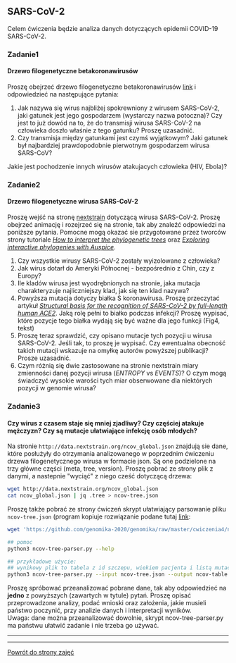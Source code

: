 ## SARS-CoV-2

Celem ćwiczenia będzie analiza danych dotyczących epidemii COVID-19
SARS-CoV-2.   

### Zadanie1 
#### Drzewo filogenetyczne betakoronawirusów  
Proszę obejrzeć drzewo filogenetyczne betakoronawirusów [link](https://nextstrain.org/groups/blab/sars-like-cov) i odpowiedzieć na następujące pytania:
1. Jak nazywa się wirus najbliżej spokrewniony z wirusem SARS-CoV-2, 
jaki gatunek jest jego gospodarzem (wystarczy nazwa potoczna)? 
Czy jest to już dowód na to, że do transmisji wirusa SARS-CoV-2 na człowieka doszło właśnie z tego gatunku?
Proszę uzasadnić. 
2. Czy transmisja między gatunkami jest czymś wyjątkowym? Jaki gatunek był najbardziej
 prawdopodobnie pierwotnym gospodarzem wirusa SARS-CoV? 
 
Jakie jest pochodzenie innych wirusów atakujacych człowieka (HIV, Ebola)?

### Zadanie2 
#### Drzewo filogenetyczne wirusa SARS-CoV-2
Proszę wejść na stronę [nextstrain](https://nextstrain.org/ncov/global) dotyczącą wirusa SARS-CoV-2. 
Proszę obejrzeć animację i rozejrzeć się na stronie, tak aby znaleźć odpowiedzi na poniższe pytania. Pomocne mogą 
okazać sie przygotowane przez tworców strony tutoriale 
[*How to interpret the phylogenetic trees*](https://nextstrain.org/help/general/how-to-read-a-tree) 
oraz [*Exploring interactive phylogenies with Auspice*](https://neherlab.org/201901_krisp_auspice.html).
1. Czy wszystkie wirusy SARS-CoV-2 zostały wyizolowane z człowieka? 
2. Jak wirus dotarł do Ameryki Północnej - bezpośrednio z Chin, czy z Europy?
3. Ile kladów wirusa jest wyodrębnionych na stronie, jaka mutacja charakteryzuje najliczniejszy
 klad, jak się ten klad nazywa?
4. Powyższa mutacja dotyczy białka S koronawirusa. 
Proszę przeczytać artykuł [*Structural basis for the recognition of SARS-CoV-2 by full-length human ACE2*](https://science.sciencemag.org/content/367/6485/1444). 
Jaką rolę pełni to białko podczas infekcji? Proszę wypisać, które pozycje tego białka wydają się być 
ważne dla jego funkcji (Fig4, tekst)
5. Proszę teraz sprawdzić, czy opisano mutacje tych pozycji u wirusa SARS-CoV-2. 
Jeśli tak, to proszę je wypisać. Czy ewentualna obecność takich mutacji wskazuje na omyłkę autorów powyższej publikacji?
Prosze uzasadnić.
6. Czym różnią się dwie zastosowane na stronie nextstrain miary zmienności danej pozycji wirusa (*ENTROPY* vs *EVENTS*)?
O czym mogą świadczyć wysokie warości tych miar obserwowane dla niektórych pozycji w genomie wirusa? 

### Zadanie3
#### Czy wirus z czasem staje się mniej zjadliwy? Czy częściej atakuje mężczyzn? Czy są mutacje ułatwiające infekcję osób młodych?

Na stronie `http://data.nextstrain.org/ncov_global.json` znajdują sie dane, które posłużyły do otrzymania
 analizowanego w poprzednim ćwiczeniu drzewa filogenetycznego wirusa w formacie json. Są one podzielone na trzy
  główne części (meta, tree, version). Proszę pobrać ze strony plik z danymi, a nastepnie "wyciąć" z niego 
  cześć dotyczącą drzewa:
  ```bash
wget http://data.nextstrain.org/ncov_global.json
cat ncov_global.json | jq .tree > ncov-tree.json
  ``` 
Proszę także pobrać ze strony ćwiczeń skrypt ułatwiający parsowanie pliku `ncov-tree.json`
 (program kopiuje rozwiązanie podane tutaj
  [link](https://towardsdatascience.com/flattening-json-objects-in-python-f5343c794b10): 
```bash
wget 'https://github.com/genomika-2020/genomika/raw/master/cwiczenia4/ncov-tree-parser.py' 

## pomoc 
python3 ncov-tree-parser.py --help

## przykładowe użycie: 
## wynikowy plik to tabela z id szczepu, wiekiem pacjenta i listą mutacji (aa) w kolejnych kolumnach
python3 ncov-tree-parser.py --input ncov-tree.json --output ncov-table.tab --features "age,mutations"
```
Proszę spróbować przeanalizować pobrane dane, tak aby odpowiedzieć na **jedno** z powyższych (zawartych w tytule) pytań. 
Proszę opisać przeprowadzone analizy, podać wnioski oraz założenia, jakie musieli państwo poczynić,
przy analizie danych i interpretacji wyników.   
Uwaga: dane można przeanalizować dowolnie, skrypt ncov-tree-parser.py ma państwu ułatwić zadanie i nie trzeba go 
używać.

***
***
 [Powrót do strony zajęć](https://github.com/genomika-2020/genomika/blob/master/README.md) 

